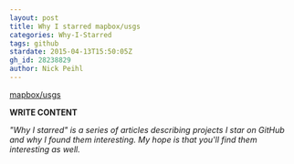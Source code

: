 ```yaml
---
layout: post
title: Why I starred mapbox/usgs
categories: Why-I-Starred
tags: github
stardate: 2015-04-13T15:50:05Z
gh_id: 28238829
author: Nick Peihl
---
```


[mapbox/usgs](https://github.com/mapbox/usgs)

**WRITE CONTENT**

*"Why I starred" is a series of articles describing projects I star on GitHub and why I found them interesting. My hope is that you'll find them interesting as well.*

